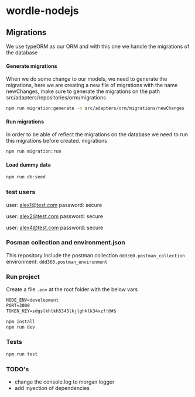 # wordle-nodejs


## Migrations
We use typeORM as our ORM and with this one we handle the migrations of the database

#### Generate migrations
When we do some change to our models, we need to generate the migrations, here we are creating a new file of migrations with the name newChanges, make sure to generate the migrations on the path src/adapters/repositories/orm/migrations
```bash
npm run migration:generate -n src/adapters/orm/migrations/newChanges
```

#### Run migrations
In order to be able of reflect the migrations on the database we need to run this migrations before created.
migrations
```bash
npm run migration:run
```

#### Load dummy data
```bash
npm run db:seed
```

### test users
user: alex1@test.com
password: secure

user: alex2@test.com
password: secure

user: alex4@test.com
password: secure

### Posman collection and environment.json
This repository include the postman collection `ddd360.postman_collection`
environment: `ddd360.postman_environment`


### Run project
Create a file `.env` at the root folder with the below vars
```txt
NODE_ENV=development
PORT=3000
TOKEN_KEY=sdgslkhlkh5345lkjlghklk34xzf!@#$

```
```bash
npm install
npm run dev
```

### Tests
```bash
npm run test
```


### TODO's
* change the console.log to morgan logger
* add inyection of dependencies
